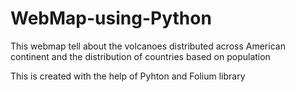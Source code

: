 # WebMap-using-Python
This webmap tell about the volcanoes distributed across American continent and the distribution of countries based on population

This is created with the help of Pyhton and Folium library
